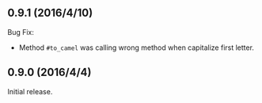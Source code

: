 ## 0.9.1 (2016/4/10)

Bug Fix:

- Method `#to_camel` was calling wrong method when capitalize first letter.

## 0.9.0 (2016/4/4)

Initial release.
